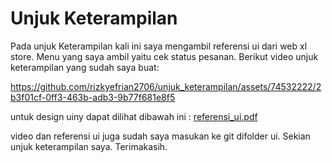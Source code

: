 # Unjuk Keterampilan

Pada unjuk Keterampilan kali ini saya mengambil referensi ui dari web xl store.
Menu yang saya ambil yaitu cek status pesanan.
Berikut video unjuk keterampilan yang sudah saya buat:

https://github.com/rizkyefrian2706/unjuk_keterampilan/assets/74532222/2b3f01cf-0ff3-463b-adb3-9b77f681e8f5

untuk design uiny dapat dilihat dibawah ini :
[referensi_ui.pdf](https://github.com/rizkyefrian2706/unjuk_keterampilan/files/12648205/referensi_ui.pdf)

video dan referensi ui juga sudah saya masukan ke git difolder ui.
Sekian unjuk keterampilan saya.
Terimakasih.
